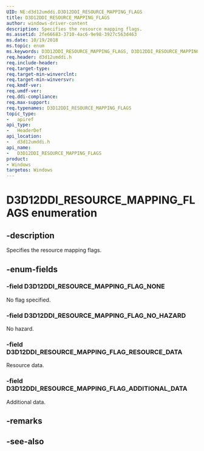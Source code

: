 ```yaml
---
UID: NE:d3d12umddi.D3D12DDI_RESOURCE_MAPPING_FLAGS
title: D3D12DDI_RESOURCE_MAPPING_FLAGS
author: windows-driver-content
description: Specifies the resource mapping flags.
ms.assetid: 2fe66683-3710-4ac6-9e98-3927c563d463
ms.date: 10/19/2018
ms.topic: enum
ms.keywords: D3D12DDI_RESOURCE_MAPPING_FLAGS, D3D12DDI_RESOURCE_MAPPING_FLAGS, 
req.header: d3d12umddi.h
req.include-header:
req.target-type:
req.target-min-winverclnt:
req.target-min-winversvr:
req.kmdf-ver:
req.umdf-ver:
req.ddi-compliance:
req.max-support:
req.typenames: D3D12DDI_RESOURCE_MAPPING_FLAGS
topic_type: 
-	apiref
api_type: 
-	HeaderDef
api_location: 
-	d3d12umddi.h
api_name: 
-	D3D12DDI_RESOURCE_MAPPING_FLAGS
product:
- Windows
targetos: Windows
---
```


# D3D12DDI_RESOURCE_MAPPING_FLAGS enumeration

## -description

Specifies the resource mapping flags.

## -enum-fields

### -field D3D12DDI_RESOURCE_MAPPING_FLAG_NONE

No flag specified.

### -field D3D12DDI_RESOURCE_MAPPING_FLAG_NO_HAZARD

No hazard.

### -field D3D12DDI_RESOURCE_MAPPING_FLAG_RESOURCE_DATA

Resource data.

### -field D3D12DDI_RESOURCE_MAPPING_FLAG_ADDITIONAL_DATA

Additional data.

## -remarks

## -see-also
